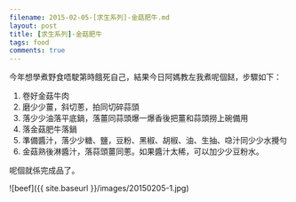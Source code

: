 ```yaml
---
filename: 2015-02-05-[求生系列]-金菇肥牛.md
layout: post
title: [求生系列]-金菇肥牛
tags: food
comments: true
---
```

今年想學煮野食唔駛第時餓死自己，結果今日阿媽教左我煮呢個餸，步驟如下：

1. 卷好金菇牛肉
2. 磨少少薑，斜切蔥，拍同切碎蒜頭
3. 落少少油落平底鍋，落薑同蒜頭爆一爆香後把薑和蒜頭撈上碗備用
4. 落金菇肥牛落鍋
5. 準備醬汁，落少少糖、鹽，豆粉、黑椒、胡椒、油、生抽、喼汁同少少水攪勻
6. 金菇熟後淋醬汁，落蒜頭薑同蔥。如果醬汁太稀，可以加少少豆粉水。

呢個就係完成品了。

![beef]({{ site.baseurl }}/images/20150205-1.jpg)

